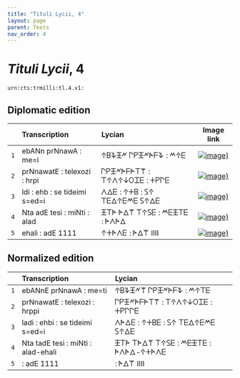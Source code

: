 ```yaml
---
title: "Tituli Lycii, 4"
layout: page
parent: Texts
nav_order: 4
---
```




# *Tituli Lycii*, 4




`urn:cts:trmilli:tl.4.v1:`

## Diplomatic edition

|  | Transcription | Lycian | Image link |
| :---: | :------ | :------ | --- |
| `1` | ebANn prNnawA : me=i | 𐊁𐊂𐊙𐊑𐊏 𐊓𐊕𐊑𐊏𐊀𐊇𐊙 : 𐊎𐊁𐊆 |[![image)](http://www.homermultitext.org/iipsrv?IIIF=/project/homer/pyramidal/deepzoom/lycian/hc/v1/2007.02.0015.tif/pct:5.014,3.762,94.41,16.93/100,/0/default.jpg)](http://www.homermultitext.org/ict2/?urn=urn:cite2:lycian:hc.v1:2007.02.0015@0.05014,0.03762,0.9441,0.1693) |
| `2` | prNnawatE : telexozi : hrpi | 𐊓𐊕𐊑𐊏𐊀𐊇𐊀𐊗𐊚 : 𐊗𐊁𐊍𐊁𐊜𐊒𐊈𐊆 : 𐊛𐊕𐊓𐊆 |[![image)](http://www.homermultitext.org/iipsrv?IIIF=/project/homer/pyramidal/deepzoom/lycian/hc/v1/2007.02.0015.tif/pct:1.146,21.32,98.85,17.55/100,/0/default.jpg)](http://www.homermultitext.org/ict2/?urn=urn:cite2:lycian:hc.v1:2007.02.0015@0.01146,0.2132,0.9885,0.1755) |
| `3` | ldi : ehb : se tideimi s=ed=i | 𐊍𐊅𐊆 : 𐊁𐊛𐊂 : 𐊖𐊁 𐊗𐊆𐊅𐊁𐊆𐊎𐊆 𐊖𐊁𐊅𐊆 |[![image)](http://www.homermultitext.org/iipsrv?IIIF=/project/homer/pyramidal/deepzoom/lycian/hc/v1/2007.02.0015.tif/pct:0.286,37.62,99.71,21.0/100,/0/default.jpg)](http://www.homermultitext.org/ict2/?urn=urn:cite2:lycian:hc.v1:2007.02.0015@0.002865,0.3762,0.9971,0.2100) |
| `4` | Nta adE tesi : miNti : alad | 𐊑𐊗𐊀 𐊀𐊅𐊚 𐊗𐊁𐊖𐊆 : 𐊎𐊆𐊑𐊗𐊆 : 𐊀𐊍𐊀𐊅 |[![image)](http://www.homermultitext.org/iipsrv?IIIF=/project/homer/pyramidal/deepzoom/lycian/hc/v1/2007.02.0015.tif/pct:0.0,58.31,99.86,20.69/100,/0/default.jpg)](http://www.homermultitext.org/ict2/?urn=urn:cite2:lycian:hc.v1:2007.02.0015@0.000,0.5831,0.9986,0.2069) |
| `5` | ehali : adE 1111 | 𐊁𐊛𐊀𐊍𐊆 : 𐊀𐊅𐊚 IIII |[![image)](http://www.homermultitext.org/iipsrv?IIIF=/project/homer/pyramidal/deepzoom/lycian/hc/v1/2007.02.0015.tif/pct:0.143,77.74,99.86,20.69/100,/0/default.jpg)](http://www.homermultitext.org/ict2/?urn=urn:cite2:lycian:hc.v1:2007.02.0015@0.001433,0.7774,0.9986,0.2069) |

## Normalized edition

|  | Transcription | Lycian |
| :---: | :------ | :------ |
| `1` | ebANnE prNnawA : me=ti | 𐊁𐊂𐊙𐊑𐊏𐊚 𐊓𐊕𐊑𐊏𐊀𐊇𐊙 : 𐊎𐊁𐊗𐊆 |
| `2` | prNnawatE : telexozi : hrppi | 𐊓𐊕𐊑𐊏𐊀𐊇𐊀𐊗𐊚 : 𐊗𐊁𐊍𐊁𐊜𐊒𐊈𐊆 : 𐊛𐊕𐊓𐊓𐊆 |
| `3` | ladi : ehbi : se tideimi s=ed=i | 𐊍𐊀𐊅𐊆 : 𐊁𐊛𐊂𐊆 : 𐊖𐊁 𐊗𐊆𐊅𐊁𐊆𐊎𐊆 𐊖𐊁𐊅𐊆 |
| `4` | Nta tadE tesi : miNti : alad-ehali | 𐊑𐊗𐊀 𐊗𐊀𐊅𐊚 𐊗𐊁𐊖𐊆 : 𐊎𐊆𐊑𐊗𐊆 : 𐊀𐊍𐊀𐊅-𐊁𐊛𐊀𐊍𐊆 |
| `5` | : adE 1111 | : 𐊀𐊅𐊚 IIII |